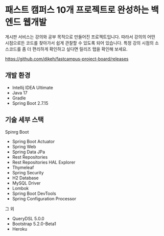 # 패스트 캠퍼스 10개 프로젝트로 완성하는 백엔드 웹개발

게시판 서비스는 강의와 공부 목적으로 만들어진 프로젝트입니다. 따라서 강의의 어떤 시점으로든 코드를 찾아가서 쉽게 관찰할 수 있도록 되어 있습니다. 특정 강의 시점의 소스코드를 좀 더 편리하게 확인하고 싶다면 릴리즈 탭을 확인해 보세요.

https://github.com/djkeh/fastcampus-project-board/releases


## 개발 환경
- Intellij IDEA Ultimate
- Java 17
- Gradle
- Spring Boot 2.7.15

## 기술 세부 스택
Spinrg Boot
 - Spring Boot Actuator
 - Spring Web
 - Spring Data JPa
 - Rest Repositories
 - Rest Repositories HAL Explorer
 - Thymeleaf
 - Spring Security
 - H2 Database
 - MySQL Driver
 - Lombok
 - Spring Boot DevTools
 - Spring Configuration Processor

그 외

 - QueryDSL 5.0.0
 - Bootstrap 5.2.0-Beta1
 - Heroku
